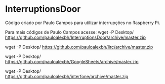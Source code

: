 # InterruptionsDoor
Código criado por Paulo Campos para utilizar interrupções no Raspberry Pi.

Para mais códigos de Paulo Campos acesse:
wget -P Desktop/ https://github.com/pauloalexbh/InterruptionsDoor/archive/master.zip

wget -P Desktop/ https://github.com/pauloalexbh/lirc/archive/master.zip

wget -P Desktop/ https://github.com/pauloalexbh/GoogleSheets/archive/master.zip

wget -P Desktop/ https://github.com/pauloalexbh/interfone/archive/master.zip

